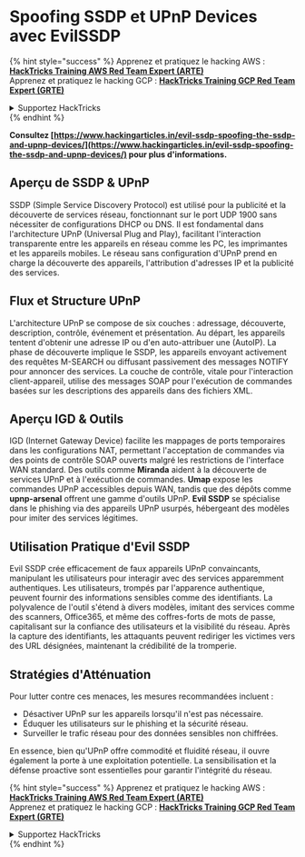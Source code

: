 # Spoofing SSDP et UPnP Devices avec EvilSSDP

{% hint style="success" %}
Apprenez et pratiquez le hacking AWS :<img src="/.gitbook/assets/arte.png" alt="" data-size="line">[**HackTricks Training AWS Red Team Expert (ARTE)**](https://training.hacktricks.xyz/courses/arte)<img src="/.gitbook/assets/arte.png" alt="" data-size="line">\
Apprenez et pratiquez le hacking GCP : <img src="/.gitbook/assets/grte.png" alt="" data-size="line">[**HackTricks Training GCP Red Team Expert (GRTE)**<img src="/.gitbook/assets/grte.png" alt="" data-size="line">](https://training.hacktricks.xyz/courses/grte)

<details>

<summary>Supportez HackTricks</summary>

* Consultez les [**plans d'abonnement**](https://github.com/sponsors/carlospolop) !
* **Rejoignez le** 💬 [**groupe Discord**](https://discord.gg/hRep4RUj7f) ou le [**groupe telegram**](https://t.me/peass) ou **suivez** nous sur **Twitter** 🐦 [**@hacktricks\_live**](https://twitter.com/hacktricks\_live)**.**
* **Partagez des astuces de hacking en soumettant des PRs aux** [**HackTricks**](https://github.com/carlospolop/hacktricks) et [**HackTricks Cloud**](https://github.com/carlospolop/hacktricks-cloud) dépôts github.

</details>
{% endhint %}

**Consultez [https://www.hackingarticles.in/evil-ssdp-spoofing-the-ssdp-and-upnp-devices/](https://www.hackingarticles.in/evil-ssdp-spoofing-the-ssdp-and-upnp-devices/) pour plus d'informations.**

## **Aperçu de SSDP & UPnP**

SSDP (Simple Service Discovery Protocol) est utilisé pour la publicité et la découverte de services réseau, fonctionnant sur le port UDP 1900 sans nécessiter de configurations DHCP ou DNS. Il est fondamental dans l'architecture UPnP (Universal Plug and Play), facilitant l'interaction transparente entre les appareils en réseau comme les PC, les imprimantes et les appareils mobiles. Le réseau sans configuration d'UPnP prend en charge la découverte des appareils, l'attribution d'adresses IP et la publicité des services.

## **Flux et Structure UPnP**

L'architecture UPnP se compose de six couches : adressage, découverte, description, contrôle, événement et présentation. Au départ, les appareils tentent d'obtenir une adresse IP ou d'en auto-attribuer une (AutoIP). La phase de découverte implique le SSDP, les appareils envoyant activement des requêtes M-SEARCH ou diffusant passivement des messages NOTIFY pour annoncer des services. La couche de contrôle, vitale pour l'interaction client-appareil, utilise des messages SOAP pour l'exécution de commandes basées sur les descriptions des appareils dans des fichiers XML.

## **Aperçu IGD & Outils**

IGD (Internet Gateway Device) facilite les mappages de ports temporaires dans les configurations NAT, permettant l'acceptation de commandes via des points de contrôle SOAP ouverts malgré les restrictions de l'interface WAN standard. Des outils comme **Miranda** aident à la découverte de services UPnP et à l'exécution de commandes. **Umap** expose les commandes UPnP accessibles depuis WAN, tandis que des dépôts comme **upnp-arsenal** offrent une gamme d'outils UPnP. **Evil SSDP** se spécialise dans le phishing via des appareils UPnP usurpés, hébergeant des modèles pour imiter des services légitimes.

## **Utilisation Pratique d'Evil SSDP**

Evil SSDP crée efficacement de faux appareils UPnP convaincants, manipulant les utilisateurs pour interagir avec des services apparemment authentiques. Les utilisateurs, trompés par l'apparence authentique, peuvent fournir des informations sensibles comme des identifiants. La polyvalence de l'outil s'étend à divers modèles, imitant des services comme des scanners, Office365, et même des coffres-forts de mots de passe, capitalisant sur la confiance des utilisateurs et la visibilité du réseau. Après la capture des identifiants, les attaquants peuvent rediriger les victimes vers des URL désignées, maintenant la crédibilité de la tromperie.

## **Stratégies d'Atténuation**

Pour lutter contre ces menaces, les mesures recommandées incluent :

- Désactiver UPnP sur les appareils lorsqu'il n'est pas nécessaire.
- Éduquer les utilisateurs sur le phishing et la sécurité réseau.
- Surveiller le trafic réseau pour des données sensibles non chiffrées.

En essence, bien qu'UPnP offre commodité et fluidité réseau, il ouvre également la porte à une exploitation potentielle. La sensibilisation et la défense proactive sont essentielles pour garantir l'intégrité du réseau.

{% hint style="success" %}
Apprenez et pratiquez le hacking AWS :<img src="/.gitbook/assets/arte.png" alt="" data-size="line">[**HackTricks Training AWS Red Team Expert (ARTE)**](https://training.hacktricks.xyz/courses/arte)<img src="/.gitbook/assets/arte.png" alt="" data-size="line">\
Apprenez et pratiquez le hacking GCP : <img src="/.gitbook/assets/grte.png" alt="" data-size="line">[**HackTricks Training GCP Red Team Expert (GRTE)**<img src="/.gitbook/assets/grte.png" alt="" data-size="line">](https://training.hacktricks.xyz/courses/grte)

<details>

<summary>Supportez HackTricks</summary>

* Consultez les [**plans d'abonnement**](https://github.com/sponsors/carlospolop) !
* **Rejoignez le** 💬 [**groupe Discord**](https://discord.gg/hRep4RUj7f) ou le [**groupe telegram**](https://t.me/peass) ou **suivez** nous sur **Twitter** 🐦 [**@hacktricks\_live**](https://twitter.com/hacktricks\_live)**.**
* **Partagez des astuces de hacking en soumettant des PRs aux** [**HackTricks**](https://github.com/carlospolop/hacktricks) et [**HackTricks Cloud**](https://github.com/carlospolop/hacktricks-cloud) dépôts github.

</details>
{% endhint %}
